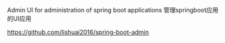 Admin UI for administration of spring boot applications
管理springboot应用的UI应用



https://github.com/lishuai2016/spring-boot-admin